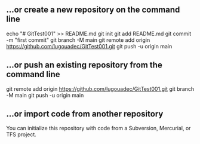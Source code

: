 ## …or create a new repository on the command line

  echo "# GitTest001" >> README.md
  git init
  git add README.md
  git commit -m "first commit"
  git branch -M main
  git remote add origin https://github.com/lugouadec/GitTest001.git
  git push -u origin main
  
##  …or push an existing repository from the command line

  git remote add origin https://github.com/lugouadec/GitTest001.git
  git branch -M main
  git push -u origin main

## …or import code from another repository

You can initialize this repository with code from a Subversion, Mercurial, or TFS project.
